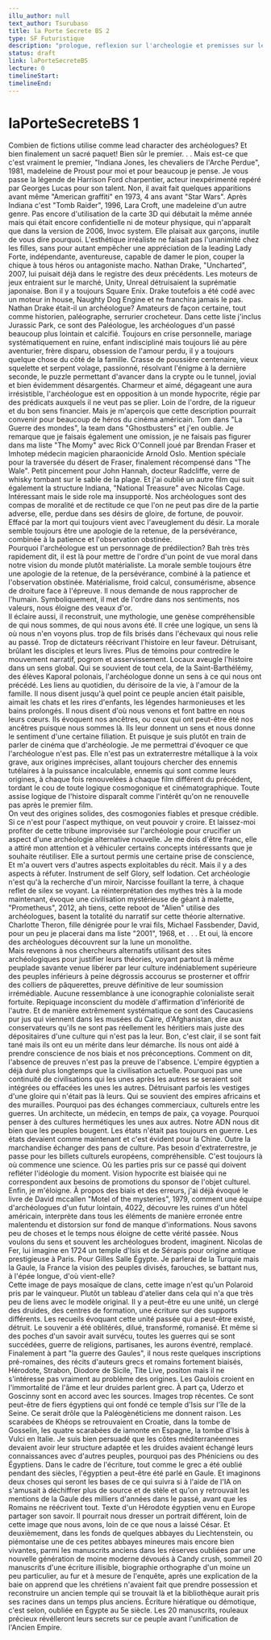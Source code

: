 ```yaml
---
illu_author: null
text_author: Tsurubaso
title: la Porte Secrete BS 2
type: SF Futuristique
description: "prologue, reflexion sur l'archeologie et premisses sur le theme de l'histoire"
status: draft
link: laPorteSecreteBS
lecture: 0
timelineStart: 
timelineEnd: 
---
```



# laPorteSecreteBS 1









Combien de fictions utilise comme lead character des archéologues? Et bien finalement un sacré paquet! Bien sûr le premier. . . Mais est-ce que c'est vraiment le premier, "Indiana Jones, les chevaliers de l'Arche Perdue", 1981, madeleine de Proust pour moi et pour beaucoup je pense. Je vous passe la légende de Harrison Ford charpentier, acteur inexpérimenté repéré par Georges Lucas pour son talent. Non, il avait fait quelques apparitions avant même "American graffiti" en 1973, 4 ans avant "Star Wars". Après Indiana c'est "Tomb Raider", 1996, Lara Croft, une madeleine d'un autre genre. Pas encore d'utilisation de la carte 3D qui débutait la même année mais qui était encore confidentielle ni de moteur physique, qui n'apparaît que dans la version de 2006, Invoc system. Elle plaisait aux garçons, inutile de vous dire pourquoi. L'esthétique irréaliste ne faisait pas l'unanimité chez les filles, sans pour autant empêcher une appréciation de la leading Lady Forte, indépendante, aventureuse, capable de damer le pion, couper la chique à tous héros ou antagoniste macho. Nathan Drake, "Uncharted", 2007, lui puisait déjà dans le registre des deux précédents. Les moteurs de jeux entraient sur le marché, Unity, Unreal  détruisaient la suprématie japonaise. Bon il y a toujours Square Enix. Drake toutefois a été codé avec un moteur in house, Naughty Dog Engine et ne franchira jamais le pas. Nathan Drake était-il un archéologue? Amateurs de façon certaine, tout comme historien, paléographe, serrurier crocheteur. Dans cette liste j'inclus Jurassic Park, ce sont des Paléologue, les archéologues d'un passé beaucoup plus lointain et calcifié. Toujours en crise personnelle, mariage systématiquement en ruine, enfant indiscipliné mais toujours lié au père aventurier, frère disparu, obsession de l'amour perdu, il y a toujours quelque chose du côté de la famille. Crasse de poussière centenaire, vieux squelette et serpent volage, passionné, résolvant l'énigme à la dernière seconde, le puzzle permettant d'avancer dans la crypte ou le tunnel, jovial et bien évidemment désargentés. Charmeur et aimé, dégageant une aura irrésistible, l'archéologue est en opposition à un monde hypocrite, régie par des prédicats auxquels il ne veut pas se plier. Loin de l'ordre, de la rigueur et du bon sens financier. Mais je m'aperçois que cette description pourrait convenir pour beaucoup de héros du cinéma américain. Tom dans "La Guerre des mondes", la team dans "Ghostbusters" et j'en oublie. Je remarque que je faisais également une omission, je ne faisais pas figurer dans ma liste "The Momy" avec Rick O'Connell joué par Brendan Fraser et Imhotep médecin magicien pharaonicide Arnold Oslo. Mention spéciale pour la traversée du désert de Fraser, finalement récompensé dans "The Wale". Petit pincement pour John Hannah, docteur Radcliffe, verre de whisky tombant sur le sable de la plage. Et j'ai oublié un autre film qui suit également la structure Indiana, "National Treasure" avec Nicolas Cage. Intéressant mais le side role ma insupporté. Nos archéologues sont des compas de moralité et de rectitude ce que l'on ne peut pas dire de la partie adverse, elle, perdue dans ses désirs de gloire, de fortune, de pouvoir. Effacé par la mort qui toujours vient avec l'aveuglement du désir. La morale semble toujours être une apologie de la retenue, de la persévérance, combinée à la patience et l'observation obstinée.   
Pourquoi l'archéologue est un personnage de prédilection? 
Bah très très rapidement dit, il est là pour mettre de l'ordre d'un point de vue moral dans notre vision du monde plutôt matérialiste. La morale semble toujours être une apologie de la retenue, de la persévérance, combiné à la patience et l'observation obstinée. Matérialisme, froid calcul, consumérisme, absence de droiture face à l'épreuve. Il nous demande de nous rapprocher de l'humain. Symboliquement, il met de l'ordre dans nos sentiments, nos valeurs, nous éloigne des veaux d'or.   
Il éclaire aussi, il reconstruit, une mythologie, une genèse compréhensible de qui nous sommes, de qui nous avons été. Il crée une logique, un sens là où nous n'en voyons plus. trop de fils brisés dans l'échevaux qui nous relie au passé. Trop de dictateurs réécrivant l'histoire en leur faveur. Détruisant, brûlant les disciples et leurs livres. Plus de témoins pour contredire le mouvement narratif, pogrom et asservissement. Locaux aveugle l'histoire dans un sens global. Qui se souvient de tout cela, de la Saint-Barthélémy, des élèves Kaporal polonais, l'archéologue donne un sens à ce qui nous ont précédé. Les liens au quotidien, du dérisoire de la vie, à l'amour de la famille. Il nous disent jusqu'à quel point ce peuple ancien était paisible, aimait les chats et les rires d'enfants, les légendes harmonieuses et les bains prolongés. Il nous disent d'où nous venons et font battre en nous leurs cœurs. Ils évoquent nos ancêtres, ou ceux qui ont peut-être été nos ancêtres puisque nous sommes là. Ils leur donnent un sens et nous donne le sentiment d'une certaine filiation. Et puisque je suis plutôt en train de parler de cinéma que d'archéologie. Je me permettrai d'évoquer ce que l'archéologue n'est pas. Elle n'est pas un extraterrestre métallique à la voix grave, aux origines imprécises, allant toujours chercher des ennemis tutélaires à la puissance incalculable, ennemis qui sont comme leurs origines, à chaque fois renouvelées à chaque film différent du précédent, tordant le cou de toute logique cosmogonique et cinématographique. Toute assise logique de l'histoire disparaît comme l'intérêt qu'on ne renouvelle pas après le premier film.   
On veut des origines solides, des cosmogonies fiables et presque crédible. Si ce n'est pour l'aspect mythique, on veut pouvoir y croire. Et laissez-moi profiter de cette tribune improvisée sur l'archéologie pour crucifier un aspect d'une archéologie alternative nouvelle. Je me dois d'être franc, elle a attiré mon attention et à véhiculer certains concepts intéressants que je souhaite réutiliser. Elle a surtout permis une certaine prise de conscience, Et m'a ouvert vers d'autres aspects exploitables du récit. Mais il y a des aspects à réfuter. Instrument de self Glory, self lodation. Cet archéologie n'est qu'à la recherche d'un miroir, Narcisse fouillant la terre, à chaque reflet de silex se voyant. La réinterprétation des mythes très à la mode maintenant, évoque une civilisation mystérieuse de géant à malette, "Prometheus", 2012, ah tiens, cette reboot de "Alien" utilise des archéologues, basent la totalité du narratif sur cette théorie alternative. Charlotte Theron, fille dénigrée pour le vrai fils, Michael Fassbender, David, pour un peu je placerai dans ma liste "2001", 1968, et . . . Et oui, là encore des archéologues découvrent sur la lune un monolithe.    
Mais revenons à nos chercheurs alternatifs utilisant des sites archéologiques pour justifier leurs théories, voyant partout là même peuplade savante venue libérer par leur culture indéniablement supérieure des peuples inférieurs à peine dégrossis accourus se prosterner et offrir des colliers de pâquerettes, preuve définitive de leur soumission irrémédiable. Aucune ressemblance à une iconographie colonialiste serait fortuite. Repiquage inconscient du modèle d'affirmation d'infériorité de l'autre. Et de manière extrêmement systématique ce sont des Caucasiens pur jus qui viennent dans les musées du Caire, d'Afghanistan, dire aux conservateurs qu'ils ne sont pas réellement les héritiers mais juste des dépositaires d'une culture qui n'est pas la leur. Bon, c'est clair, il se sont fait tané mais ils ont eu un mérite dans leur démarche. Ils nous ont aidé à prendre conscience de nos biais et nos préconceptions. Comment on dit, l'absence de preuves n'est pas la preuve de l'absence. L'empire égyptien a déjà duré plus longtemps que la civilisation actuelle. Pourquoi pas une continuité de civilisations qui les unes après les autres se seraient soit intégrées ou effacées les unes les autres. Détruisant parfois les vestiges d'une gloire qui n'était pas là leurs. Qui se souvient des empires africains et des murailles. Pourquoi pas des échanges commerciaux, culturels entre les guerres. Un architecte, un médecin, en temps de paix, ça voyage. Pourquoi penser à des cultures hermétiques les unes aux autres. Notre ADN nous dit bien que les peuples bougent. Les états n'était pas toujours en guerre. Les états devaient comme maintenant et c'est évident pour la Chine. Outre la marchandise échanger des pans de culture. Pas besoin d'extraterrestre, je passe pour les billets culturels européens, compréhensible. C'est toujours là où commence une science. Où les parties pris sur ce passé qui doivent refléter l'idéologie du moment. Vision hypocrite est biaisée qui ne correspondent aux besoins de promotions du sponsor de l'objet culturel.    
Enfin, je m'éloigne. À propos des biais et des erreurs, j'ai déjà évoqué le livre de David mccallen "Motel of the mysteries", 1979, comment une équipe d'archéologues d'un futur lointain, 4022, découvre les ruines d'un hôtel américain, interprète dans tous les éléments de manière erronée entre malentendu et distorsion sur fond de manque d'informations. Nous savons peu de choses et le temps nous éloigne de cette vérité passée. Nous voulons du sens et souvent les archéologues brodent, imaginent. Nicolas de Fer, lui imagine en 1724 un temple d'Isis et de Sérapis pour origine antique prestigieuse à Paris. Pour Gilles
Salle Égypte. Je parlerai de la Turquie mais la Gaule, la France la vision des peuples divisés, farouches, se battant nus, à l'épée longue, d'où vient-elle?     
Cette image de pays mosaïque de clans, cette image n'est qu'un Polaroid pris par le vainqueur. Plutôt un tableau d'atelier dans cela qui n'a que très peu de liens avec le modèle original. Il y a peut-être eu une unité, un clergé des druides, des centres de formation, une écriture sur des supports différents. Les recueils évoquant cette unité passée qui a peut-être existé, détruit. Le souvenir a été oblitérés, dilué, transformé, romanisé. Et même si des poches d'un savoir avait survécu, toutes les guerres qui se sont succédées, guerre de religions, partisanes, les aurons éventré, remplacé. Finalement à part "la guerre des Gaules", il nous reste quelques inscriptions pré-romaines, des récits d'auteurs grecs et romains fortement biaisés, Hérodote, Strabon, Diodore de Sicile, Tite Live, positon mais il ne s'intéresse pas vraiment au problème des origines. Les Gaulois croient en l'immortalité de l'âme et leur druides parlent grec. À part ça, Uderzo et Goscinny sont en accord avec les sources. Images trop récentes. Ce sont peut-être de fiers égyptiens qui ont fondé ce temple d'Isis sur l'île de la Seine. Ce serait drôle que la Paléogènéticiens me donnent raison. Les scarabées de Khéops se retrouvaient en Croatie, dans la tombe de Gosselin, les quatre scarabées de iamonte en Espagne, la tombe d'Isis à Vulci en Italie. Je suis bien persuadé que les côtes méditerranéennes devaient avoir leur structure adaptée et les druides avaient échangé leurs connaissances avec d'autres peuples, pourquoi pas des Phéniciens ou des Égyptiens. Dans le cadre de l'écriture, tout comme le grec a été oublié pendant des siècles, l'égyptien a peut-être été parlé en Gaule. Et imaginons deux choses qui seront les bases de ce qui suivra si à l'aide de l'IA on s'amusait à déchiffrer plus de source et de stèle et qu'on y retrouvait les mentions de la Gaule des milliers d'années dans le passé, avant que les Romains ne réécrivent tout. Texte d'un Hérodote égyptien venu en Europe partager son savoir. Il pourrait nous dresser un portrait différent, loin de cette image que nous avons, loin de ce que nous a laissé César. Et deuxièmement, dans les fonds de quelques abbayes du Liechtenstein, ou piémontaise une de ces petites abbayes mineures mais encore bien vivantes, parmi les manuscrits anciens dans les réserves oubliées par une nouvelle génération de moine moderne dévoués à Candy crush, sommeil 20 manuscrits d'une écriture illisible, biographie orthographe d'un moine un peu particulier, au fur et à mesure de l'enquête, après une explication de la baie on apprend que les chrétiens n'avaient fait que prendre possession et reconstruire un ancien temple qui se trouvait là et la bibliothèque aurait pris ses racines dans un temps plus anciens. Écriture hiératique ou démotique, c'est selon, oubliée en Égypte au 5e siècle. Les 20 manuscrits, rouleaux précieux révélleront leurs secrets sur ce peuple avant l'unification de l'Ancien Empire.
